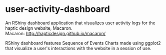 # user-activity-dashboard
An RShiny dashboard application that visualizes user activity logs for the haptic design website, Macaron. <br />
Macaron: http://hapticdesign.github.io/macaron/

RShiny dashboard features Sequence of Events Charts made using ggplot2 that visualize a user's interactions
with the website in a session of use.

